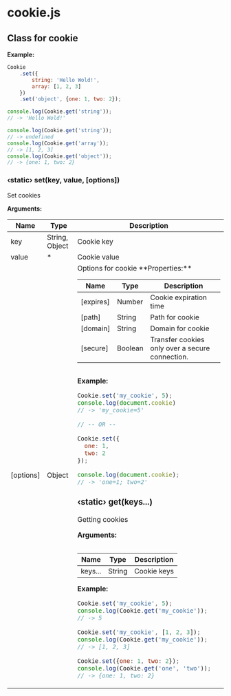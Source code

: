 cookie.js
====================================================

Class for cookie
----------------------------------------------------

**Example:**

```js
Cookie
    .set({
        string: 'Hello Wold!',
        array: [1, 2, 3]
    })
    .set('object', {one: 1, two: 2});

console.log(Cookie.get('string'));
// -> 'Hello Wold!'

console.log(Cookie.get('string'));
// -> undefined
console.log(Cookie.get('array'));
// -> [1, 2, 3]
console.log(Cookie.get('object'));
// -> {one: 1, two: 2}
```

### &#8249;static&#8250; set(key, value, [options])

Set cookies

**Arguments:**

<table>
  <thead>
    <tr> 
      <th>Name</th>
      <th>Type</th>
      <th>Description</th>
    </tr>
  </thead>
  <tbody>
    <tr>
      <td>key</td>
      <td>String, Object</td>
      <td>Cookie key</td>
    <tr>
    <tr>
      <td>value</td>
      <td>*</td>
      <td>Cookie value</td>
    <tr>
    <tr>
      <td>[options]</td>
      <td>Object</td>
      <td>
        Options for cookie
        **Properties:**
        <table>
          <thead>
            <tr> 
              <th>Name</th>
              <th>Type</th>
              <th>Description</th>
            </tr>
          </thead>
          <tbody>
            <tr>
              <td>[expires]</td>
              <td>Number</td>
              <td>Cookie expiration time</td>
            <tr>
            <tr>
              <td>[path]</td>
              <td>String</td>
              <td>Path for cookie</td>
            <tr>
            <tr>
              <td>[domain]</td>
              <td>String</td>
              <td>Domain for cookie</td>
            <tr>
            <tr>
              <td>[secure]</td>
              <td>Boolean</td>
              <td>Transfer cookies only over a secure connection.</td>
            <tr>
          </tbody>
        <table>
      </td>
    <tr>
  </tbody>
<table>

**Example:**

```js
Cookie.set('my_cookie', 5);
console.log(document.cookie)
// -> 'my_cookie=5'

// -- OR --

Cookie.set({
  one: 1,
  two: 2
});

console.log(document.cookie);
// -> 'one=1; two=2'
```

### &#8249;static&#8250; get(keys...)

Getting cookies

**Arguments:**

| Name    | Type   | Description |
|---------|--------|-------------|
| keys... | String | Cookie keys |

**Example:**

```js
Cookie.set('my_cookie', 5);
console.log(Cookie.get('my_cookie'));
// -> 5

Cookie.set('my_cookie', [1, 2, 3]);
console.log(Cookie.get('my_cookie'));
// -> [1, 2, 3]

Cookie.set({one: 1, two: 2});
console.log(Cookie.get('one', 'two'));
// -> {one: 1, two: 2}
```

